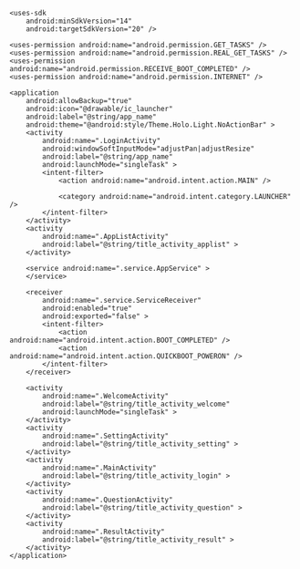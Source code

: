 <?xml version="1.0" encoding="utf-8"?>
<manifest xmlns:android="http://schemas.android.com/apk/res/android"
    package="com.onoy.child"
    android:versionCode="1"
    android:versionName="1.0" >

    <uses-sdk
        android:minSdkVersion="14"
        android:targetSdkVersion="20" />

    <uses-permission android:name="android.permission.GET_TASKS" />
    <uses-permission android:name="android.permission.REAL_GET_TASKS" />
    <uses-permission android:name="android.permission.RECEIVE_BOOT_COMPLETED" />
    <uses-permission android:name="android.permission.INTERNET" />

    <application
        android:allowBackup="true"
        android:icon="@drawable/ic_launcher"
        android:label="@string/app_name"
        android:theme="@android:style/Theme.Holo.Light.NoActionBar" >
        <activity
            android:name=".LoginActivity"
            android:windowSoftInputMode="adjustPan|adjustResize"
            android:label="@string/app_name"
            android:launchMode="singleTask" >
            <intent-filter>
                <action android:name="android.intent.action.MAIN" />

                <category android:name="android.intent.category.LAUNCHER" />
            </intent-filter>
        </activity>
        <activity
            android:name=".AppListActivity"
            android:label="@string/title_activity_applist" >
        </activity>

        <service android:name=".service.AppService" >
        </service>

        <receiver
            android:name=".service.ServiceReceiver"
            android:enabled="true"
            android:exported="false" >
            <intent-filter>
                <action android:name="android.intent.action.BOOT_COMPLETED" />
                <action android:name="android.intent.action.QUICKBOOT_POWERON" />
            </intent-filter>
        </receiver>

        <activity
            android:name=".WelcomeActivity"
            android:label="@string/title_activity_welcome"
            android:launchMode="singleTask" >
        </activity>
        <activity
            android:name=".SettingActivity"
            android:label="@string/title_activity_setting" >
        </activity>
        <activity
            android:name=".MainActivity"
            android:label="@string/title_activity_login" >
        </activity>
        <activity
            android:name=".QuestionActivity"
            android:label="@string/title_activity_question" >
        </activity>
        <activity
            android:name=".ResultActivity"
            android:label="@string/title_activity_result" >
        </activity>
    </application>

</manifest>
